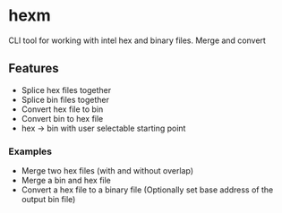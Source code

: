 # hexm
CLI tool for working with intel hex and binary files.
Merge and convert

## Features

* Splice hex files together
* Splice bin files together
* Convert hex file to bin
* Convert bin to hex file
* hex -> bin with user selectable starting point


### Examples

* Merge two hex files (with and without overlap)
* Merge a bin and hex file
* Convert a hex file to a binary file (Optionally set base address of the output bin file)